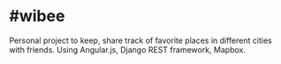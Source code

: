 #wibee
=====
Personal project to keep, share track of favorite places in different cities with friends. Using Angular.js, Django REST framework, Mapbox.
